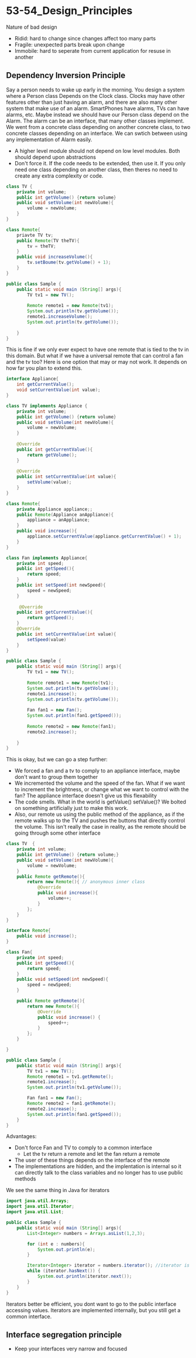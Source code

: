 # 53-54_Design_Principles
Nature of bad design
- Ridid: hard to change since changes affect too many parts
- Fragile: unexpected parts break upon change
- Immobile: hard to seperate from current application for resuse in another
## Dependency Inversion Principle
Say a person needs to wake up early in the morning. You design a system where a Person class Depends on the Clock class. Clocks may have other features other than just having an alarm, and there are also many other system that make use of an alarm. SmartPhones have alarms, TVs can have alarms, etc. Maybe instead we should have our Person class depend on the Alarm. The alarm can be an interface, that many other classes implement.
We went from a concrete class depending on another concrete class, to two concrete classes depending on an interface. We can swtich between using any implementation of Alarm easily.

- A higher level module should not depend on low level modules. Both should depend upon abstractions
- Don't force it. If the code needs to be extended, then use it. If you only need one class depending on another class, then theres no need to create any extra complexity or code.

```java
class TV {
    private int volume;
    public int getVolume() {return volume}
    public void setVolume(int newVolume){
        volume = newVolume;
    }
}

class Remote{
    priavte TV tv;
    public Remote(TV theTV){
        tv = theTV;
    }
    public void increaseVolume(){
        tv.setBoume(tv.getVolume() + 1);
    }
}

public class Sample {
    public static void main (String[] args){
        TV tv1 = new TV();
        
        Remote remote1 = new Remote(tv1);
        System.out.println(tv.getVolume());
        remote1.increaseVolume();
        System.out.println(tv.getVolume());
        
    }
}
```
This is fine if we only ever expect to have one remote that is tied to the tv in this domain. But what if we have a universal remote that can control a fan and the tv too? Here is one option that may or may not work. It depends on how far you plan to extend this.
```java
interface Appliance{
    int getCurrentValue();
    void setCurrentValue(int value);
}

class TV implements Appliance {
    private int volume;
    public int getVolume() {return volume}
    public void setVolume(int newVolume){
        volume = newVolume;
    }
    
    @Override
    public int getCurrentValue(){
        return getVolume();
    }
    
    @Override
    public int setCurrentValue(int value){
        setVolume(value);
    }
}

class Remote{
    private Appliance appliance;;
    public Remote(Appliance anAppliance){
        appliance = anAppliance;
    }
    public void increase(){
        appliance.setCurrentValue(appliance.getCurrentValue() + 1);
    }
}

class Fan implements Appliance{
    private int speed;
    public int getSpeed(){
        return speed;
    }
    public int setSpeed(int newSpeed){
        speed = newSpeed;
    }
    
     @Override
    public int getCurrentValue(){
        return getSpeed();
    }
    @Override
    public int setCurrentValue(int value){
        setSpeed(value)
    }
}

public class Sample {
    public static void main (String[] args){
        TV tv1 = new TV();
        
        Remote remote1 = new Remote(tv1);
        System.out.println(tv.getVolume());
        remote1.increase();
        System.out.println(tv.getVolume());
        
        Fan fan1 = new Fan();
        System.out.println(fan1.getSpeed());
        
        Remote remote2 = new Remote(fan1);
        remote2.increase();
        
    }
}
```
This is okay, but we can go a step further:
- We forced a fan and a tv to comply to an appliance interface, maybe don't want to group them together
- We incremented the volume and the speed of the fan. What if we want to increment the brightness, or change what we want to control with the fan? The appliance interface doesn't give us this flexability 
- The code smells. What in the world is getValue() setValue()? We bolted on something artificially just to make this work.
- Also, our remote us using the public method of the appliance, as if the remote walks up to the TV and pushes the buttons that directly control the volume. This isn't really the case in reality, as the remote should be going through some other interface

```java
class TV  {
    private int volume;
    public int getVolume() {return volume;}
    public void setVolume(int newVolume){
        volume = newVolume;
    }
    public Remote getRemote(){
        return new Remote(){ // anonymous inner class
            @Override
            public void increase(){
                volume++;
            }
        };
    }
}

interface Remote{
    public void increase();
}

class Fan{
    private int speed;
    public int getSpeed(){
        return speed;
    }
    public void setSpeed(int newSpeed){
        speed = newSpeed;
    }

    public Remote getRemote(){
        return new Remote(){
            @Override
            public void increase() {
                speed++;
            }
        };
    }

}

public class Sample {
    public static void main (String[] args){
        TV tv1 = new TV();
        Remote remote1 = tv1.getRemote();
        remote1.increase();
        System.out.println(tv1.getVolume());

        Fan fan1 = new Fan();
        Remote remote2 = fan1.getRemote();
        remote2.increase();
        System.out.println(fan1.getSpeed());
    }
}
```
Advantages:
- Don't force Fan and TV to comply to a common interface
  - Let the tv return a remote and let the fan return a remote
- The user of these things depends on the interface of the remote
- The implementations are hidden, and the implentation is internal so it can directly talk to the class variables and no longer has to use public methods

We see the same thing in Java for iterators
```java
import java.util.Arrays;
import java.util.Iterator;
import java.util.List;

public class Sample {
    public static void main (String[] args){
        List<Integer> numbers = Arrays.asList(1,2,3);

        for (int e : numbers){
            System.out.println(e);
        }

        Iterator<Integer> iterator = numbers.iterator(); //iterator is an interface
        while (iterator.hasNext()) {
            System.out.println(iterator.next());
        }
    }
}
```
Iterators better be efficient, you dont want to go to the public interface accessing values. Iterators are implemented internally, but you still get a common interface.

## Interface segregation principle
- Keep your interfaces very narrow and focused